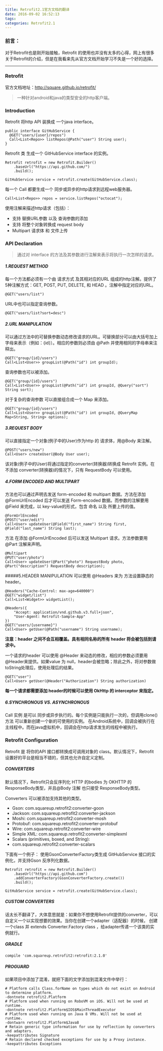```yaml
---
title: Retrofit2.1官方文档的翻译
date: 2016-09-02 16:52:13
tags:
categories: Retrofit2.1
---
```

### 前言：

对于Retrofit也是刚开始接触，Retrofit 的使用也并没有太多的心得，网上有很多关于Retrofit的介绍，但是在我看来先从官方文档开始学习不失是一个好的选择。
<!-- more-->
---
### Retrofit
官方文档地址：http://square.github.io/retrofit/
>一种针对android和java的类型安全的http客户端。

### Introduction
Retrofit 将http API 装换成 一个java interface。
```
public interface GitHubService {
  @GET("users/{user}/repos")
  Call<List<Repo>> listRepos(@Path("user") String user);
}
```
 Retrofit 类 生成一个  GitHubService interface 的实例。
```
Retrofit retrofit = new Retrofit.Builder()
    .baseUrl("https://api.github.com/")
    .build();

GitHubService service = retrofit.create(GitHubService.class);
```
每一个 Call 都要生成一个 同步或异步的http请求到远程web服务器。
```
Call<List<Repo>> repos = service.listRepos("octocat");
```

使用注解来描述http请求（包括）：
- 支持 替换URL参数 以及 查询参数的添加
- 支持 将整个对象转换成 request body
- Multipart 请求体 和 文件上传

### API Declaration

>通过对 interface 的方法及其参数进行注解来表示将执行一次怎样的请求。


##### 1.REQUEST METHOD
每一个方法都必须有一个由 请求方式 及其相对应的URL 组成的http注解。提供了5种注解方式：GET, POST, PUT, DELETE, 和 HEAD 。注解中指定对应的URL。
```
@GET("users/list")
```
URL中也可以指定查询参数。
```
@GET("users/list?sort=desc")
```

##### 2.URL MANIPULATION
可以通过方法中的可替换参数动态修改请求的URL。可替换部分可以由大括号加上字母来表示（例如：{id}）。相应的参数则必须由 @Path 并使用相同的字母串来注释出。
```
@GET("group/{id}/users")
Call<List<User>> groupList(@Path("id") int groupId);
```
查询参数也可以被添加。
```
@GET("group/{id}/users")
Call<List<User>> groupList(@Path("id") int groupId, @Query("sort") String sort);
```
对于复杂的查询参数 可以直接组合成一个 Map 来添加。
```
@GET("group/{id}/users")
Call<List<User>> groupList(@Path("id") int groupId, @QueryMap Map<String, String> options);
```
##### 3.REQUEST BODY
可以直接指定一个对象(例子中的User)作为http 的 请求体，用@Body 来注解。
```
@POST("users/new")
Call<User> createUser(@Body User user);
```
该对象(例子中的User)将通过指定的converter(转换器)转换成 Retrofit 实例。在不添加 converter(转换器)的情况下，只有 RequestBody 可以使用。

##### 4.FORM ENCODED AND MULTIPART
方法也可以通过声明去发送 form-encoded 和 multipart 数据。方法在添加 @FormUrlEncoded 后才可以发送 Form-encoded 数据。而参数的注解要用 @Field 来完成，以 key-value的形式，包含 命名 以及 所要上传的值。
```
@FormUrlEncoded
@POST("user/edit")
Call<User> updateUser(@Field("first_name") String first, @Field("last_name") String last);
```
方法 在添加 @FormUrlEncoded 后可以发送 Multipart 请求。方法参数要用 @Part 注解来声明。
```
@Multipart
@PUT("user/photo")
Call<User> updateUser(@Part("photo") RequestBody photo, @Part("description") RequestBody description);
```
#####5.HEADER MANIPULATION
可以使用 @Headers  来为 方法设置静态的header。
```
@Headers("Cache-Control: max-age=640000")
@GET("widget/list")
Call<List<Widget>> widgetList();
```
```
@Headers({
    "Accept: application/vnd.github.v3.full+json",
    "User-Agent: Retrofit-Sample-App"
})
@GET("users/{username}")
Call<User> getUser(@Path("username") String username);
```
**注意：header 之间不会互相覆盖。具有相同名称的所有 header 将会被包括到请求中。**

一个请求的header 可以使用 @Header  来动态的修改，相应的参数必须要用@Header来提供。如果value 为 null，header会被忽略；除此之外，将对参数做toString处理后，使用处理后的结果。
```
@GET("user")
Call<User> getUser(@Header("Authorization") String authorization)
```
**每一个请求都需要添加 header的时候可以使用 OkHttp 的 interceptor 来指定。**

##### 6.SYNCHRONOUS VS. ASYNCHRONOUS
Call 实例 是可以 同步或异步执行的。每个实例是只能执行一次的，但调用clone() 方法 可以重新创建一个新的可使用的实例。
在Android系统中，回调会被执行在主线程中。而在java虚拟机中，回调会在http请求发生的线程中被执行。


### Retrofit Configuration
Retrofit 是 将你的API 接口都转换成可调用对象的 class。默认情况下，Retrofit设置好的平台是相当不错的，但其也允许自定义定制。

##### CONVERTERS
默认情况下，Retrofit只会反序列化 HTTP 的bodies 为 OKHTTP 的 ResponseBody类型，并且@Body 注解 也只接受 ResponseBody类型。

Converters 可以被添加支持其他的类型。
- Gson: com.squareup.retrofit2:converter-goon
- Jackson: com.squareup.retrofit2:converter-jackson
- Moshi: com.squareup.retrofit2:converter-mosh
- Protobuf: com.squareup.retrofit2:converter-protobuf
- Wire: com.squareup.retrofit2:converter-wire
- Simple XML: com.squareup.retrofit2:converter-simplexml
- Scalars (primitives, boxed, and String): 
- com.squareup.retrofit2:converter-scalars

下面有一个例子：
使用GsonConverterFactory类生成 GitHubService 接口的实例化，并支持Gson 反序列化数据。
```
Retrofit retrofit = new Retrofit.Builder()
    .baseUrl("https://api.github.com")
    .addConverterFactory(GsonConverterFactory.create())
    .build();

GitHubService service = retrofit.create(GitHubService.class);
```

##### CUSTOM CONVERTERS
话太长不翻译了，大体意思就是：如果你不想使用Retrofit提供的converter，可以自定义一个以实现想要的效果。当你在创建一个adapter（适配器）的时候， 创建一个class 并 extends Converter.Factory class ，给adapter传递一个该类的实例就行。


##### GRADLE
```
compile 'com.squareup.retrofit2:retrofit:2.1.0'
```

##### PROGUARD
如果项目中添加了混淆，就把下面的文字添加到混淆文件中举行：

```
# Platform calls Class.forName on types which do not exist on Android to determine platform.
-dontnote retrofit2.Platform
# Platform used when running on RoboVM on iOS. Will not be used at runtime.
-dontnote retrofit2.Platform$IOS$MainThreadExecutor
# Platform used when running on Java 8 VMs. Will not be used at runtime.
-dontwarn retrofit2.Platform$Java8
# Retain generic type information for use by reflection by converters and adapters.
-keepattributes Signature
# Retain declared checked exceptions for use by a Proxy instance.
-keepattributes Exceptions
```
